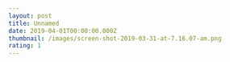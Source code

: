 ```yaml
---
layout: post
title: Unnamed
date: 2019-04-01T00:00:00.000Z
thumbnail: /images/screen-shot-2019-03-31-at-7.16.07-am.png
rating: 1
---
```


